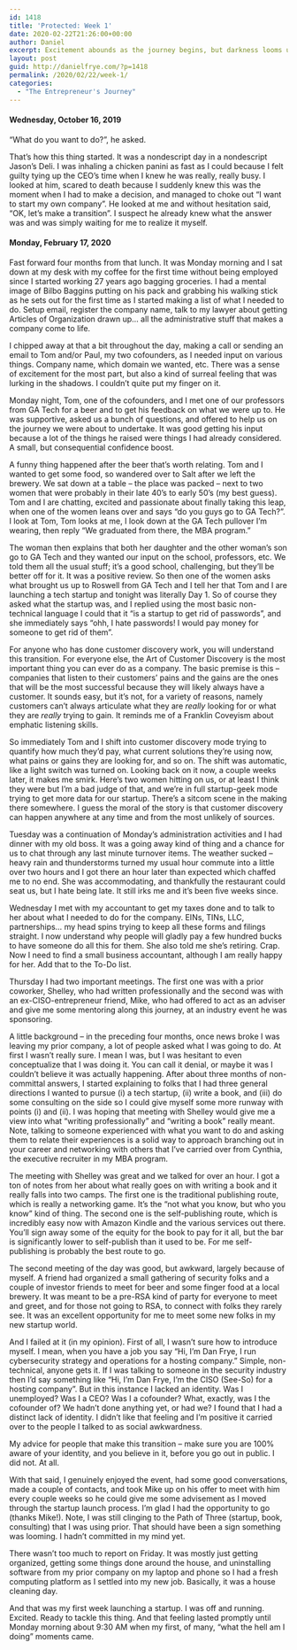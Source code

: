 ```yaml
---
id: 1418
title: 'Protected: Week 1'
date: 2020-02-22T21:26:00+00:00
author: Daniel
excerpt: Excitement abounds as the journey begins, but darkness looms unbeknownst in the land....
layout: post
guid: http://danielfrye.com/?p=1418
permalink: /2020/02/22/week-1/
categories:
  - "The Entrepreneur's Journey"
---
```

#### Wednesday, October 16, 2019

&#8220;What do you want to do?&#8221;, he asked.

That&#8217;s how this thing started. It was a nondescript day in a nondescript Jason&#8217;s Deli. I was inhaling a chicken panini as fast as I could because I felt guilty tying up the CEO&#8217;s time when I knew he was really, really busy. I looked at him, scared to death because I suddenly knew this was the moment when I had to make a decision, and managed to choke out &#8220;I want to start my own company&#8221;. He looked at me and without hesitation said, &#8220;OK, let&#8217;s make a transition&#8221;. I suspect he already knew what the answer was and was simply waiting for me to realize it myself.

#### Monday, February 17, 2020

Fast forward four months from that lunch. It was Monday morning and I sat down at my desk with my coffee for the first time without being employed since I started working 27 years ago bagging groceries. I had a mental image of Bilbo Baggins putting on his pack and grabbing his walking stick as he sets out for the first time as I started making a list of what I needed to do. Setup email, register the company name, talk to my lawyer about getting Articles of Organization drawn up&#8230; all the administrative stuff that makes a company come to life.

I chipped away at that a bit throughout the day, making a call or sending an email to Tom and/or Paul, my two cofounders, as I needed input on various things. Company name, which domain we wanted, etc. There was a sense of excitement for the most part, but also a kind of surreal feeling that was lurking in the shadows. I couldn&#8217;t quite put my finger on it.

Monday night, Tom, one of the cofounders, and I met one of our professors from GA Tech for a beer and to get his feedback on what we were up to. He was supportive, asked us a bunch of questions, and offered to help us on the journey we were about to undertake. It was good getting his input because a lot of the things he raised were things I had already considered. A small, but consequential confidence boost.

A funny thing happened after the beer that&#8217;s worth relating. Tom and I wanted to get some food, so wandered over to Salt after we left the brewery. We sat down at a table &#8211; the place was packed &#8211; next to two women that were probably in their late 40&#8217;s to early 50&#8217;s (my best guess). Tom and I are chatting, excited and passionate about finally taking this leap, when one of the women leans over and says &#8220;do you guys go to GA Tech?&#8221;. I look at Tom, Tom looks at me, I look down at the GA Tech pullover I&#8217;m wearing, then reply &#8220;We graduated from there, the MBA program.&#8221; 

The woman then explains that both her daughter and the other woman&#8217;s son go to GA Tech and they wanted our input on the school, professors, etc. We told them all the usual stuff; it&#8217;s a good school, challenging, but they&#8217;ll be better off for it. It was a positive review. So then one of the women asks what brought us up to Roswell from GA Tech and I tell her that Tom and I are launching a tech startup and tonight was literally Day 1. So of course they asked what the startup was, and I replied using the most basic non-technical language I could that it &#8220;is a startup to get rid of passwords&#8221;, and she immediately says &#8220;ohh, I hate passwords! I would pay money for someone to get rid of them&#8221;.

For anyone who has done customer discovery work, you will understand this transition. For everyone else, the Art of Customer Discovery is the most important thing you can ever do as a company. The basic premise is this &#8211; companies that listen to their customers&#8217; pains and the gains are the ones that will be the most successful because they will likely always have a customer. It sounds easy, but it&#8217;s not, for a variety of reasons, namely customers can&#8217;t always articulate what they are _really_ looking for or what they are _really_ trying to gain. It reminds me of a Franklin Coveyism about emphatic listening skills.

So immediately Tom and I shift into customer discovery mode trying to quantify how much they&#8217;d pay, what current solutions they&#8217;re using now, what pains or gains they are looking for, and so on. The shift was automatic, like a light switch was turned on. Looking back on it now, a couple weeks later, it makes me smirk. Here&#8217;s two women hitting on us, or at least I think they were but I&#8217;m a bad judge of that, and we&#8217;re in full startup-geek mode trying to get more data for our startup. There&#8217;s a sitcom scene in the making there somewhere. I guess the moral of the story is that customer discovery can happen anywhere at any time and from the most unlikely of sources.

Tuesday was a continuation of Monday&#8217;s administration activities and I had dinner with my old boss. It was a going away kind of thing and a chance for us to chat through any last minute turnover items. The weather sucked &#8211; heavy rain and thunderstorms turned my usual hour commute into a little over two hours and I got there an hour later than expected which chaffed me to no end. She was accommodating, and thankfully the restaurant could seat us, but I hate being late. It still irks me and it&#8217;s been five weeks since.

Wednesday I met with my accountant to get my taxes done and to talk to her about what I needed to do for the company. EINs, TINs, LLC, partnerships&#8230; my head spins trying to keep all these forms and filings straight. I now understand why people will gladly pay a few hundred bucks to have someone do all this for them. She also told me she&#8217;s retiring. Crap. Now I need to find a small business accountant, although I am really happy for her. Add that to the To-Do list.

Thursday I had two important meetings. The first one was with a prior coworker, Shelley, who had written professionally and the second was with an ex-CISO-entrepreneur friend, Mike, who had offered to act as an adviser and give me some mentoring along this journey, at an industry event he was sponsoring.

A little background &#8211; in the preceding four months, once news broke I was leaving my prior company, a lot of people asked what I was going to do. At first I wasn&#8217;t really sure. I mean I was, but I was hesitant to even conceptualize that I was doing it. You can call it denial, or maybe it was I couldn&#8217;t believe it was actually happening. After about three months of non-committal answers, I started explaining to folks that I had three general directions I wanted to pursue (i) a tech startup, (ii) write a book, and (iii) do some consulting on the side so I could give myself some more runway with points (i) and (ii). I was hoping that meeting with Shelley would give me a view into what &#8220;writing professionally&#8221; and &#8220;writing a book&#8221; really meant. Note, talking to someone experienced with what you want to do and asking them to relate their experiences is a solid way to approach branching out in your career and networking with others that I&#8217;ve carried over from Cynthia, the executive recruiter in my MBA program.

The meeting with Shelley was great and we talked for over an hour. I got a ton of notes from her about what really goes on with writing a book and it really falls into two camps. The first one is the traditional publishing route, which is really a networking game. It&#8217;s the &#8220;not what you know, but who you know&#8221; kind of thing. The second one is the self-publishing route, which is incredibly easy now with Amazon Kindle and the various services out there. You&#8217;ll sign away some of the equity for the book to pay for it all, but the bar is significantly lower to self-publish than it used to be. For me self-publishing is probably the best route to go.

The second meeting of the day was good, but awkward, largely because of myself. A friend had organized a small gathering of security folks and a couple of investor friends to meet for beer and some finger food at a local brewery. It was meant to be a pre-RSA kind of party for everyone to meet and greet, and for those not going to RSA, to connect with folks they rarely see. It was an excellent opportunity for me to meet some new folks in my new startup world.

And I failed at it (in my opinion). First of all, I wasn&#8217;t sure how to introduce myself. I mean, when you have a job you say &#8220;Hi, I&#8217;m Dan Frye, I run cybersecurity strategy and operations for a hosting company.&#8221; Simple, non-technical, anyone gets it. If I was talking to someone in the security industry then I&#8217;d say something like &#8220;Hi, I&#8217;m Dan Frye, I&#8217;m the CISO (See-So) for a hosting company&#8221;. But in this instance I lacked an identity. Was I unemployed? Was I a CEO? Was I a cofounder? What, exactly, was I the cofounder of? We hadn&#8217;t done anything yet, or had we? I found that I had a distinct lack of identity. I didn&#8217;t like that feeling and I&#8217;m positive it carried over to the people I talked to as social awkwardness.

My advice for people that make this transition &#8211; make sure you are 100% aware of your identity, and you believe in it, before you go out in public. I did not. At all.

With that said, I genuinely enjoyed the event, had some good conversations, made a couple of contacts, and took Mike up on his offer to meet with him every couple weeks so he could give me some advisement as I moved through the startup launch process. I&#8217;m glad I had the opportunity to go (thanks Mike!). Note, I was still clinging to the Path of Three (startup, book, consulting) that I was using prior. That should have been a sign something was looming. I hadn&#8217;t committed in my mind yet.

There wasn&#8217;t too much to report on Friday. It was mostly just getting organized, getting some things done around the house, and uninstalling software from my prior company on my laptop and phone so I had a fresh computing platform as I settled into my new job. Basically, it was a house cleaning day.

And that was my first week launching a startup. I was off and running. Excited. Ready to tackle this thing. And that feeling lasted promptly until Monday morning about 9:30 AM when my first, of many, &#8220;what the hell am I doing&#8221; moments came.